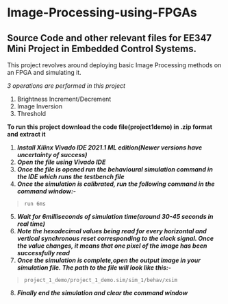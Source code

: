# Image-Processing-using-FPGAs
## Source Code and other relevant files for EE347 Mini Project in Embedded Control Systems. 
This project revolves around deploying basic Image Processing methods on an FPGA and simulating it.

*3 operations are performed in this project*
1. Brightness Increment/Decrement
2. Image Inversion
3. Threshold

**To run this project download the code file(project1demo) in .zip format and extract it**
1. ***Install Xilinx Vivado IDE 2021.1 ML edition(Newer versions have uncertainty of success)***
2. ***Open the file using Vivado IDE***
3. ***Once the file is opened run the behavioural simulation command in the IDE which runs the testbench file***
4. ***Once the simulation is calibrated, run the following command in the command window:-***
>`run 6ms`
5. ***Wait for 6milliseconds of simulation time(around 30-45 seconds in real time)***
6. ***Note the hexadecimal values being read for every horizontal and vertical synchronous reset corresponding to the clock signal. Once the value changes, it means that one pixel of the image has been successfully read***
7. ***Once the simulation is complete,open the output image in your simulation file. The path to the file will look like this:-***
> `project_1_demo/project_1_demo.sim/sim_1/behav/xsim`
8. ***Finally end the simulation and clear the command window***  
